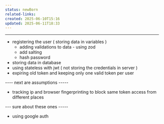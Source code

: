 ```yaml
---
status: newBorn
related-links: 
created: 2025-06-10T15:16
updated: 2025-06-11T18:33
---
```

---

- registering the user ( storing data in variables )
	- adding validations to data - using zod
	- add salting
	- hash password
- storing data in database
- using stateless with jwt ( not storing the credentials in server )
- expiring old token and keeping only one valid token per user

---- next are assumptions -----
- tracking ip and browser fingerprinting to block same token access from different places

--- sure about these ones -----
- using google auth

